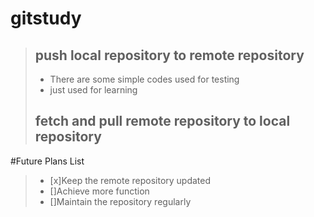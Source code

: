 # gitstudy
>## push local repository to remote repository
>- There are some simple codes used for testing
>- just used for learning
>## fetch and pull remote repository to local repository
#Future Plans List
>
>- [x]Keep the remote repository updated
>- []Achieve more function
>- []Maintain the repository regularly
>
